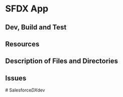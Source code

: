 # SFDX App

## Dev, Build and Test

## Resources

## Description of Files and Directories

## Issues
#   S a l e s f o r c e _ D X _ d e v  
 